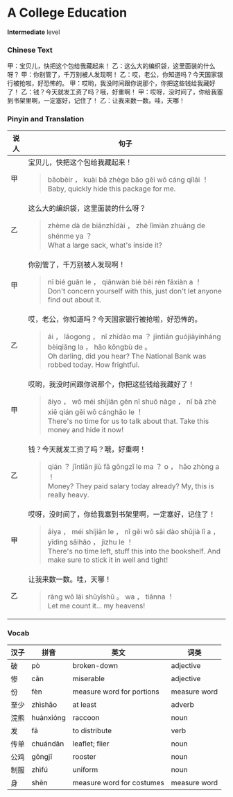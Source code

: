 # A College Education
**Intermediate** level
### Chinese Text
甲：宝贝儿，快把这个包给我藏起来！
乙：这么大的编织袋，这里面装的什么呀？
甲：你别管了，千万别被人发现啊！
乙：哎，老公，你知道吗？今天国家银行被抢啦，好恐怖的。
甲：哎哟，我没时间跟你说那个，你把这些钱给我藏好了！
乙：钱？今天就发工资了吗？哦，好重啊！
甲：哎呀，没时间了，你给我塞到书架里啊，一定塞好，记住了！
乙：让我来数一数。哇，天哪！

### Pinyin and Translation
|说人|句子|
|----|----|
|甲|宝贝儿，快把这个包给我藏起来！<blockquote>bǎobèir ， kuài bǎ zhège bāo gěi wǒ cáng qǐlái ！<br />Baby, quickly hide this package for me.</blockquote>|
|乙|这么大的编织袋，这里面装的什么呀？<blockquote>zhème dà de biānzhīdài ， zhè lǐmiàn zhuāng de shénme ya ？<br />What a large sack, what's inside it?</blockquote>|
|甲|你别管了，千万别被人发现啊！<blockquote>nǐ bié guǎn le ， qiānwàn bié bèi rén fāxiàn a ！<br />Don't concern yourself with this, just don't let anyone find out about it.</blockquote>|
|乙|哎，老公，你知道吗？今天国家银行被抢啦，好恐怖的。<blockquote>ái ， lǎogong ， nǐ zhīdào ma ？ jīntiān guójiāyínháng bèiqiǎng la ， hǎo kǒngbù de 。<br />Oh darling, did you hear? The National Bank was robbed today. How frightful.</blockquote>|
|甲|哎哟，我没时间跟你说那个，你把这些钱给我藏好了！<blockquote>āiyo ， wǒ méi shíjiān gēn nǐ shuō nàge ， nǐ bǎ zhè xiē qián gěi wǒ cánghǎo le ！<br />There's no time for us to talk about that. Take this money and hide it now!</blockquote>|
|乙|钱？今天就发工资了吗？哦，好重啊！<blockquote>qián ？ jīntiān jiù fā gōngzī le ma ？ o ， hǎo zhòng a ！<br />Money? They paid salary today already? My, this is really heavy.</blockquote>|
|甲|哎呀，没时间了，你给我塞到书架里啊，一定塞好，记住了！<blockquote>āiya ， méi shíjiān le ， nǐ gěi wǒ sāi dào shūjià lǐ a ， yīdìng sāihǎo ， jìzhu le ！<br />There's no time left, stuff this into the bookshelf. And make sure to stick it in well and tight!</blockquote>|
|乙|让我来数一数。哇，天哪！<blockquote>ràng wǒ lái shǔyīshǔ 。 wa ， tiānna ！<br />Let me count it... my heavens!</blockquote>|
### Vocab
|汉子|拼音|英文|词类|
|----|----|----|----|
|破|pò|broken-down|adjective|
|惨|cǎn|miserable|adjective|
|份|fèn|measure word for portions|measure word|
|至少|zhìshǎo|at least|adverb|
|浣熊|huànxióng|raccoon|noun|
|发|fā|to distribute|verb|
|传单|chuándān|leaflet; flier|noun|
|公鸡|gōngjī|rooster|noun|
|制服|zhìfú|uniform|noun|
|身|shēn|measure word for costumes|measure word|